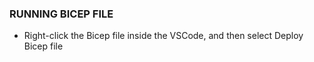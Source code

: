 ### RUNNING BICEP FILE
- Right-click the Bicep file inside the VSCode, and then select Deploy Bicep file